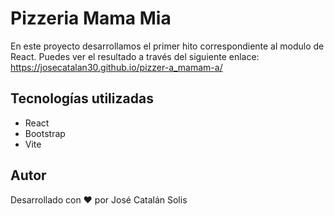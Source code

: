 # Pizzeria Mama Mia
En este proyecto desarrollamos el primer hito correspondiente al modulo de React. Puedes ver el resultado a través del siguiente enlace: https://josecatalan30.github.io/pizzer-a_mamam-a/

## Tecnologías utilizadas
- React
- Bootstrap
- Vite

## Autor
Desarrollado con :heart: por José Catalán Solis